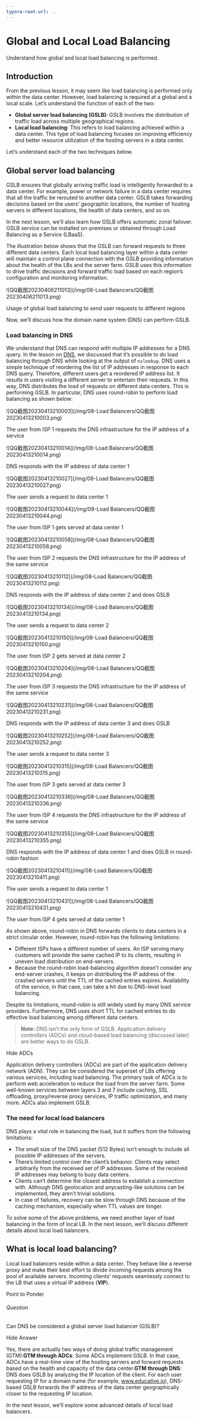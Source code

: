 ```yaml
---
typora-root-url: ..
---
```


# Global and Local Load Balancing

Understand how global and local load balancing is performed.

## Introduction

From the previous lesson, it may seem like load balancing is performed only within the data center. However, load balancing is required at a global and a local scale. Let’s understand the function of each of the two:

- **Global server load balancing (GSLB)**: GSLB involves the distribution of traffic load across multiple geographical regions.
- **Local load balancing**: This refers to load balancing achieved within a data center. This type of load balancing focuses on improving efficiency and better resource utilization of the hosting servers in a data center.

Let’s understand each of the two techniques below.

## Global server load balancing

GSLB ensures that globally arriving traffic load is intelligently forwarded to a data center. For example, power or network failure in a data center requires that all the traffic be rerouted to another data center. GSLB takes forwarding decisions based on the users’ geographic locations, the number of hosting servers in different locations, the health of data centers, and so on.

In the next lesson, we’ll also learn how GSLB offers automatic zonal failover. GSLB service can be installed on-premises or obtained through Load Balancing as a Service (LBaaS).

The illustration below shows that the GSLB can forward requests to three different data centers. Each local load balancing layer within a data center will maintain a control plane connection with the GSLB providing information about the health of the LBs and the server farm. GSLB uses this information to drive traffic decisions and forward traffic load based on each region’s configuration and monitoring information.

![QQ截图20230406211013](/img/08-Load Balancers/QQ截图20230406211013.png)

Usage of global load balancing to send user requests to different regions

Now, we’ll discuss how the domain name system (DNS) can perform GSLB.

### Load balancing in DNS

We understand that DNS can respond with multiple IP addresses for a DNS query. In the lesson on [DNS](https://www.educative.io/collection/page/10370001/4941429335392256/5728619204182016), we discussed that it’s possible to do load balancing through DNS while looking at the output of `nslookup`. DNS uses a simple technique of reordering the list of IP addresses in response to each DNS query. Therefore, different users get a reordered IP address list. It results in users visiting a different server to entertain their requests. In this way, DNS distributes the load of requests on different data centers. This is performing GSLB. In particular, DNS uses round-robin to perform load balancing as shown below:

![QQ截图20230413210003](/img/08-Load Balancers/QQ截图20230413210003.png)

The user from ISP 1 requests the DNS infrastructure for the IP address of a service

![QQ截图20230413210014](/img/08-Load Balancers/QQ截图20230413210014.png)

DNS responds with the IP address of data center 1

![QQ截图20230413210027](/img/08-Load Balancers/QQ截图20230413210027.png)

The user sends a request to data center 1

![QQ截图20230413210044](/img/08-Load Balancers/QQ截图20230413210044.png)

The user from ISP 1 gets served at data center 1

![QQ截图20230413210058](/img/08-Load Balancers/QQ截图20230413210058.png)

The user from ISP 2 requests the DNS infrastructure for the IP address of the same service

![QQ截图20230413210112](/img/08-Load Balancers/QQ截图20230413210112.png)

DNS responds with the IP address of data center 2 and does GSLB

![QQ截图20230413210134](/img/08-Load Balancers/QQ截图20230413210134.png)

The user sends a request to data center 2

![QQ截图20230413210150](/img/08-Load Balancers/QQ截图20230413210150.png)

The user from ISP 2 gets served at data center 2

![QQ截图20230413210204](/img/08-Load Balancers/QQ截图20230413210204.png)

The user from ISP 3 requests the DNS infrastructure for the IP address of the same service

![QQ截图20230413210231](/img/08-Load Balancers/QQ截图20230413210231.png)

DNS responds with the IP address of data center 3 and does GSLB

![QQ截图20230413210252](/img/08-Load Balancers/QQ截图20230413210252.png)

The user sends a request to data center 3

![QQ截图20230413210315](/img/08-Load Balancers/QQ截图20230413210315.png)

The user from ISP 3 gets served at data center 3

![QQ截图20230413210336](/img/08-Load Balancers/QQ截图20230413210336.png)

The user from ISP 4 requests the DNS infrastructure for the IP address of the same service

![QQ截图20230413210355](/img/08-Load Balancers/QQ截图20230413210355.png)

DNS responds with the IP address of data center 1 and does GSLB in round-robin fashion

![QQ截图20230413210411](/img/08-Load Balancers/QQ截图20230413210411.png)

The user sends a request to data center 1

![QQ截图20230413210431](/img/08-Load Balancers/QQ截图20230413210431.png)

The user from ISP 4 gets served at data center 1

As shown above, round-robin in DNS forwards clients to data centers in a strict circular order. However, round-robin has the following limitations:

- Different ISPs have a different number of users. An ISP serving many customers will provide the same cached IP to its clients, resulting in uneven load distribution on end-servers.
- Because the round-robin load-balancing algorithm doesn’t consider any end-server crashes, it keeps on distributing the IP address of the crashed servers until the TTL of the cached entries expires. Availability of the service, in that case, can take a hit due to DNS-level load balancing.

Despite its limitations, round-robin is still widely used by many DNS service providers. Furthermore, DNS uses short TTL for cached entries to do effective load balancing among different data centers.

> **Note:** DNS isn’t the only form of GSLB. Application delivery controllers (ADCs) and cloud-based load balancing (discussed later) are better ways to do GSLB.

Hide ADCs

Application delivery controllers (ADCs) are part of the application delivery network (ADN). They can be considered the superset of LBs offering various services, including load balancing. The primary task of ADCs is to perform web acceleration to reduce the load from the server farm. Some well-known services between layers 3 and 7 include caching, SSL offloading, proxy/reverse proxy services, IP traffic optimization, and many more. ADCs also implement GSLB.

### The need for local load balancers

DNS plays a vital role in balancing the load, but it suffers from the following limitations:

- The small size of the DNS packet (512 Bytes) isn’t enough to include all possible IP addresses of the servers.
- There’s limited control over the client’s behavior. Clients may select arbitrarily from the received set of IP addresses. Some of the received IP addresses may belong to busy data centers.
- Clients can’t determine the closest address to establish a connection with. Although DNS geolocation and anycasting-like solutions can be implemented, they aren’t trivial solutions.
- In case of failures, recovery can be slow through DNS because of the caching mechanism, especially when TTL values are longer.

To solve some of the above problems, we need another layer of load balancing in the form of local LB. In the next lesson, we’ll discuss different details about local load balancers.

## What is local load balancing?

Local load balancers reside within a data center. They behave like a reverse proxy and make their best effort to divide incoming requests among the pool of available servers. Incoming clients’ requests seamlessly connect to the LB that uses a virtual IP address (**VIP**).

Point to Ponder

###### Question

Can DNS be considered a global server load balancer (GSLB)?

Hide Answer

Yes, there are actually two ways of doing global traffic management (GTM):**GTM through ADCs**: Some ADCs implement GSLB. In that case, ADCs have a real-time view of the hosting servers and forward requests based on the health and capacity of the data center.**GTM through DNS**: DNS does GSLB by analyzing the IP location of the client. For each user requesting IP for a domain name (for example, www.educative.io), DNS-based GSLB forwards the IP address of the data center geographically closer to the requesting IP location.

In the next lesson, we’ll explore some advanced details of local load balancers.